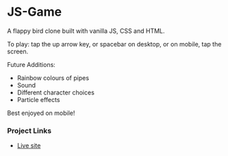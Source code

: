 # JS-Game

A flappy bird clone built with vanilla JS, CSS and HTML.

To play: tap the up arrow key, or spacebar on desktop, or on mobile, tap the screen.

Future Additions:

- Rainbow colours of pipes
- Sound
- Different character choices
- Particle effects

Best enjoyed on mobile!

### Project Links

- [Live site](https://ehughes190.github.io/Flappy-Clone/)
